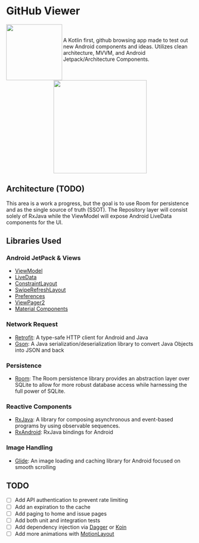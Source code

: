 # GitHub Viewer
<img align="left" width="150dp" src="https://user-images.githubusercontent.com/34455740/94374349-8d57e280-00c0-11eb-9e82-b090da96d7b8.png">
<br/><br/>A Kotlin first, github browsing app made to test out new Android components and ideas. Utilizes clean architecture, MVVM, and Android Jetpack/Architecture Components.
<br/><br/><br/>
<p align="center">
  <img width="250dp" src="https://user-images.githubusercontent.com/34455740/94374825-c5145980-00c3-11eb-93b9-ed86320eb6dc.gif">
</p>


## Architecture (TODO)
This area is a work a progress, but the goal is to use Room for persistence and as the single source of truth (SSOT). The Repository layer will consist solely of RxJava while the ViewModel will expose Android LiveData components for the UI.

## Libraries Used

### Android JetPack & Views
- [ViewModel](https://developer.android.com/topic/libraries/architecture/viewmodel)
- [LiveData](https://developer.android.com/topic/libraries/architecture/livedata)
- [ConstraintLayout](https://developer.android.com/training/constraint-layout/index.html)
- [SwipeRefreshLayout](https://developer.android.com/training/swipe/add-swipe-interface)
- [Preferences](https://developer.android.com/guide/topics/ui/settings)
- [ViewPager2](https://developer.android.com/guide/navigation/navigation-swipe-view-2)
- [Material Components](https://material.io/develop/android)


### Network Request
- [Retrofit](https://square.github.io/retrofit/): A type-safe HTTP client  for Android and Java
- [Gson](https://github.com/google/gson): A Java serialization/deserialization library to convert Java Objects into JSON and back

### Persistence
-  [Room](https://developer.android.com/training/data-storage/room): The Room persistence library provides an abstraction layer over SQLite to allow for more robust database access while harnessing the full power of SQLite.

### Reactive Components
- [RxJava](https://github.com/ReactiveX/RxJava): A library for composing asynchronous and event-based programs by using observable sequences.
- [RxAndroid](https://github.com/ReactiveX/RxAndroid): RxJava bindings for Android

### Image Handling
- [Glide](https://bumptech.github.io/glide/): An image loading and caching library for Android focused on smooth scrolling



## TODO
 - [ ] Add API authentication to prevent rate limiting
 - [ ] Add an expiration to the cache
 - [ ] Add paging to home and issue pages
 - [ ] Add both unit and integration tests
 - [ ] Add dependency injection via [Dagger](https://dagger.dev/) or [Koin](https://insert-koin.io/)
 - [ ] Add more animations with [MotionLayout](https://developer.android.com/training/constraint-layout/motionlayout)